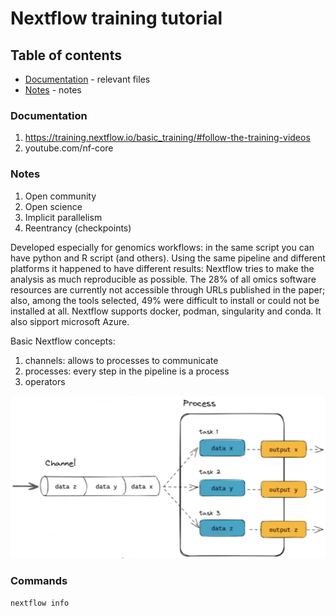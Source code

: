 # Nextflow training tutorial

## Table of contents
- [Documentation](#doc) - relevant files
- [Notes](#notes) - notes

### Documentation <a name=doc> </a>
1. https://training.nextflow.io/basic_training/#follow-the-training-videos
2. youtube.com/nf-core


### Notes <a name=notes></a> 
1. Open community
2. Open science
3. Implicit parallelism
4. Reentrancy (checkpoints)

Developed especially for genomics workflows: in the same script you can have python and R script (and others).
Using the same pipeline and different platforms it happened to have different results: Nextflow tries to make the analysis as much reproducible as possible.
The 28% of all omics software resources are currently not accessible through URLs published in the paper; also, among the tools selected, 49% were difficult to install or could not be installed at all. Nextflow supports docker, podman, singularity and conda. It also sipport microsoft Azure. 

Basic Nextflow concepts:
1. channels: allows to processes to communicate 
2. processes: every step in the pipeline is a process
3. operators

<img src="images/channel_processes_tasks.png" width="700px">




### Commands

`nextflow info`

